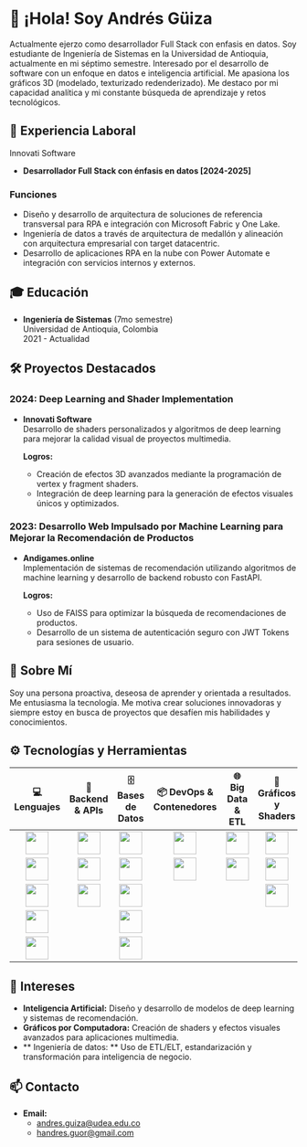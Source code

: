# 👋 ¡Hola! Soy Andrés Güiza

Actualmente ejerzo como desarrollador Full Stack con enfasis en datos. Soy  estudiante de Ingeniería de Sistemas en la Universidad de Antioquia, actualmente en mi séptimo semestre. Interesado por el desarrollo de software con un enfoque en datos e inteligencia artificial. Me apasiona los gráficos 3D (modelado, texturizado redenderizado). Me destaco por mi capacidad analítica y mi constante búsqueda de aprendizaje y retos tecnológicos.

## 💼 Experiencia Laboral
Innovati Software
- **Desarrollador Full Stack con énfasis en datos [2024-2025]**
  
### **Funciones**
- Diseño y desarrollo de arquitectura de soluciones de referencia transversal para RPA e integración con Microsoft Fabric y One Lake.
- Ingeniería de datos a través de arquitectura de medallón y alineación con arquitectura empresarial con target datacentric.
- Desarrollo de aplicaciones RPA en la nube con Power Automate e integración con servicios internos y externos.

## 🎓 Educación

- **Ingeniería de Sistemas** (7mo semestre)  
  Universidad de Antioquia, Colombia  
  2021 - Actualidad

## 🛠 Proyectos Destacados

### 2024: Deep Learning and Shader Implementation
- **Innovati Software**  
  Desarrollo de shaders personalizados y algoritmos de deep learning para mejorar la calidad visual de proyectos multimedia.

  **Logros:**
  - Creación de efectos 3D avanzados mediante la programación de vertex y fragment shaders.
  - Integración de deep learning para la generación de efectos visuales únicos y optimizados.

### 2023: Desarrollo Web Impulsado por Machine Learning para Mejorar la Recomendación de Productos
- **Andigames.online**  
  Implementación de sistemas de recomendación utilizando algoritmos de machine learning y desarrollo de backend robusto con FastAPI.

  **Logros:**
  - Uso de FAISS para optimizar la búsqueda de recomendaciones de productos.
  - Desarrollo de un sistema de autenticación seguro con JWT Tokens para sesiones de usuario.

## 🚀 Sobre Mí

Soy una persona proactiva, deseosa de aprender y orientada a resultados. Me entusiasma la tecnología. Me motiva crear soluciones innovadoras y siempre estoy en busca de proyectos que desafíen mis habilidades y conocimientos.

## ⚙️ Tecnologías y Herramientas

| 💻 Lenguajes | 🔧 Backend & APIs | 🗄️ Bases de Datos | 📦 DevOps & Contenedores | 🌐 Big Data & ETL | 🎨 Gráficos y Shaders | 🔗 Otros |
|:------------:|:----------------:|:-----------------:|:-----------------------:|:----------------:|:---------------------:|:--------:|
| <img src="https://img.shields.io/badge/Python-3776AB?logo=python&style=flat-square" height="40" /> | <img src="https://img.shields.io/badge/FastAPI-009688?logo=fastapi&style=flat-square" height="40" /> | <img src="https://img.shields.io/badge/PostgreSQL-316192?logo=postgresql&style=flat-square" height="40" /> | <img src="https://img.shields.io/badge/Docker-2496ED?logo=docker&style=flat-square" height="40" /> | <img src="https://img.shields.io/badge/Spark-E25A1C?logo=apache-spark&style=flat-square" height="40" /> | <img src="https://img.shields.io/badge/OpenGL-5586A4?logo=opengl&style=flat-square" height="40" /> | <img src="https://img.shields.io/badge/Firebase-FFCA28?logo=firebase&style=flat-square" height="40" /> |
| <img src="https://img.shields.io/badge/JavaScript-F7DF1E?logo=javascript&style=flat-square" height="40" /> | <img src="https://img.shields.io/badge/Flask-000000?logo=flask&style=flat-square" height="40" /> | <img src="https://img.shields.io/badge/MongoDB-47A248?logo=mongodb&style=flat-square" height="40" /> | <img src="https://img.shields.io/badge/JWT-000000?logo=jsonwebtoken&style=flat-square" height="40" /> | <img src="https://img.shields.io/badge/Microsoft%20Fabric-0078D4?style=flat-square" height="40" /> | <img src="https://img.shields.io/badge/GLSL-128E68?style=flat-square" height="40" /> | |
| <img src="https://img.shields.io/badge/TypeScript-3178C6?logo=typescript&style=flat-square" height="40" /> | <img src="https://img.shields.io/badge/SpringBoot-6DB33F?logo=springboot&style=flat-square" height="40" /> | <img src="https://img.shields.io/badge/Redis-DC382D?logo=redis&style=flat-square" height="40" /> |  |  | <img src="https://img.shields.io/badge/OpenCL-ED2E25?logo=opencl&style=flat-square" height="40" /> | |
| <img src="https://img.shields.io/badge/C-00599C?logo=c&style=flat-square" height="40" /> |  | <img src="https://img.shields.io/badge/Oracle-F80000?logo=oracle&style=flat-square" height="40" /> |  |  |  | |
| <img src="https://img.shields.io/badge/Java-007396?logo=java&style=flat-square" height="40" /> |  | <img src="https://img.shields.io/badge/OneLake-0052CC?style=flat-square" height="40" /> |  |  |  | |


## 🎯 Intereses

- **Inteligencia Artificial:** Diseño y desarrollo de modelos de deep learning y sistemas de recomendación.
- **Gráficos por Computadora:** Creación de shaders y efectos visuales avanzados para aplicaciones multimedia.
- ** Ingeniería de datos: ** Uso de ETL/ELT, estandarización y transformación para inteligencia de negocio.

## 📫 Contacto

- **Email:**
  - [andres.guiza@udea.edu.co](mailto:andres.guiza@udea.edu.co)
  - [handres.guor@gmail.com](mailto:handres.guor@gmail.com)
